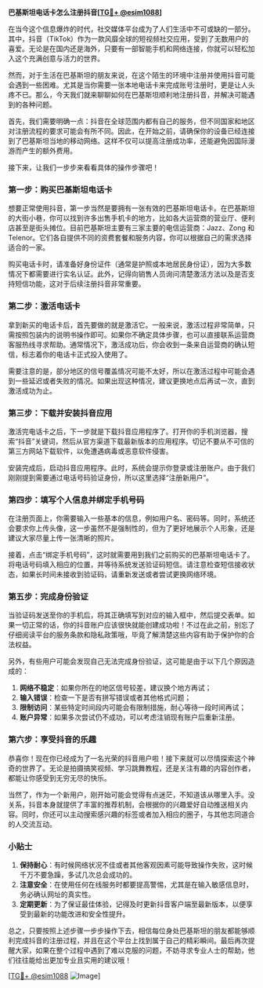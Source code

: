 **巴基斯坦电话卡怎么注册抖音[[TG💪+ @esim1088](https://t.me/s/esim1088)]**

在当今这个信息爆炸的时代，社交媒体平台成为了人们生活中不可或缺的一部分。其中，抖音（TikTok）作为一款风靡全球的短视频社交应用，受到了无数用户的喜爱。无论是在国内还是海外，只要有一部智能手机和网络连接，你就可以轻松加入这个充满创意与活力的世界。

然而，对于生活在巴基斯坦的朋友来说，在这个陌生的环境中注册并使用抖音可能会遇到一些困难。尤其是当你需要一张本地电话卡来完成账号注册时，更是让人头疼不已。那么，今天我们就来聊聊如何在巴基斯坦顺利地注册抖音，并解决可能遇到的各种问题。

首先，我们需要明确一点：抖音在全球范围内都有自己的服务，但不同国家和地区对注册流程的要求可能会有所不同。因此，在开始之前，请确保你的设备已经连接到了巴基斯坦当地的移动网络。这样不仅可以提高注册成功率，还能避免因国际漫游而产生的额外费用。

接下来，让我们一步步来看看具体的操作步骤吧！

### 第一步：购买巴基斯坦电话卡

想要正常使用抖音，第一步当然是要拥有一张有效的巴基斯坦电话卡。在巴基斯坦的大街小巷，你可以找到许多出售手机卡的地方，比如各大运营商的营业厅、便利店甚至是街头摊位。目前巴基斯坦主要有三家主要的电信运营商：Jazz、Zong 和 Telenor。它们各自提供不同的资费套餐和服务内容，你可以根据自己的需求选择适合的一家。

购买电话卡时，请准备好身份证件（通常是护照或本地居民身份证），因为大多数情况下都需要进行实名认证。此外，记得向销售人员询问清楚激活方法以及是否支持短信功能，这对于后续注册抖音非常重要。

### 第二步：激活电话卡

拿到新买的电话卡后，首先要做的就是激活它。一般来说，激活过程非常简单，只需按照包装内的说明书操作即可。如果你不确定具体步骤，也可以直接联系运营商客服热线寻求帮助。通常情况下，激活成功后，你会收到一条来自运营商的确认短信，标志着你的电话卡正式投入使用了。

需要注意的是，部分地区的信号覆盖情况可能不太好，所以在激活过程中可能会遇到一些延迟或者失败的情况。如果出现这种情况，建议更换地点后再试一次，直到激活成功为止。

### 第三步：下载并安装抖音应用

激活完电话卡之后，下一步就是下载抖音应用程序了。打开你的手机浏览器，搜索“抖音”关键词，然后从官方渠道下载最新版本的应用程序。切记不要从不可信的第三方网站下载软件，以免遭遇病毒或恶意软件侵害。

安装完成后，启动抖音应用程序。此时，系统会提示你登录或注册账户。由于我们刚刚提到需要通过电话号码验证身份，所以这里选择“注册新用户”。

### 第四步：填写个人信息并绑定手机号码

在注册页面上，你需要输入一些基本的信息，例如用户名、密码等。同时，系统还会要求你上传头像，这一步虽然不是强制性的，但为了更好地展示个人形象，还是建议大家尽量上传一张清晰的照片。

接着，点击“绑定手机号码”，这时就需要用到我们之前购买的巴基斯坦电话卡了。将电话号码填入相应的位置，并等待系统发送验证码短信。请注意检查短信接收状态，如果长时间未接收到验证码，请重新发送或者尝试更换网络环境。

### 第五步：完成身份验证

当验证码发送至你的手机后，将其正确填写到对应的输入框中，然后提交表单。如果一切正常的话，你的抖音账户应该很快就能创建成功啦！不过在此之前，别忘了仔细阅读平台的服务条款和隐私政策哦，毕竟了解清楚这些内容有助于保护你的合法权益。

另外，有些用户可能会发现自己无法完成身份验证，这可能是由于以下几个原因造成的：

1. **网络不稳定**：如果你所在的地区信号较差，建议换个地方再试；
2. **输入错误**：检查一下是否有拼写错误或者其他格式问题；
3. **限制访问**：某些特定时间段内可能会有限制措施，耐心等待一段时间再试；
4. **账户异常**：如果多次尝试仍不成功，可以考虑注销现有账户后重新注册。

### 第六步：享受抖音的乐趣

恭喜你！现在你已经成为了一名光荣的抖音用户啦！接下来就可以尽情探索这个神奇的世界了。无论是拍摄搞笑视频、学习跳舞教程，还是关注有趣的内容创作者，都能让你感受到无穷无尽的快乐。

当然了，作为一个新用户，刚开始可能会觉得有点迷茫，不知道该从哪里入手。没关系，抖音本身就提供了丰富的推荐机制，会根据你的兴趣爱好自动推送相关内容。同时，你还可以主动搜索感兴趣的标签或者加入相应的圈子，与其他志同道合的人交流互动。

### 小贴士

1. **保持耐心**：有时候网络状况不佳或者其他客观因素可能导致操作失败，这时候千万不要急躁，多试几次总会成功的。
2. **注意安全**：在使用任何在线服务时都要提高警惕，尤其是在输入敏感信息时，务必确认网址的真实性。
3. **定期更新**：为了保证最佳体验，记得及时更新抖音客户端至最新版本，以便享受到最新的功能改进和安全性提升。

总之，只要按照上述步骤一步步操作下去，相信每位身处巴基斯坦的朋友都能够顺利完成抖音的注册过程，并且在这个平台上找到属于自己的精彩瞬间。最后再次提醒大家，如果在整个过程中遇到了难以克服的问题，不妨寻求专业人士的帮助，他们往往能给出更加专业且实用的建议哦！

[[TG💪+ @esim1088](https://t.me/s/esim1088) ![Image](https://i.postimg.cc/4NQfJmqS/Snipaste-2025-05-13-00-14-12.png)]